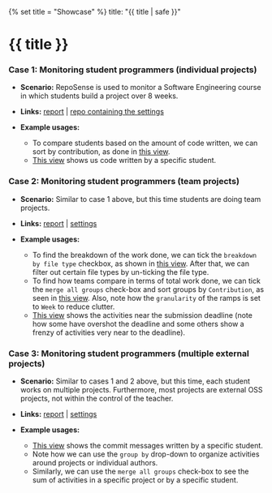 {% set title = "Showcase" %}
<frontmatter>
  title: "{{ title | safe }}"
</frontmatter>

<h1 class="display-3"><md>{{ title }}</md></h1>


### Case 1: Monitoring student programmers (**individual** projects)

* **Scenario:** RepoSense is used to monitor a Software Engineering course in which students build a project over 8 weeks.

* **Links:** [report](https://nus-cs2103-ay2021s1.github.io/ip-dashboard/?search=&sort=groupTitle&sortWithin=title&since=2020-08-14&until=2020-09-27&timeframe=commit&mergegroup=&groupSelect=groupByRepos&breakdown=false) | [repo containing the settings](https://github.com/nus-cs2103-AY2021S1/ip-dashboard)

* **Example usages:**
  * To compare students based on the amount of code written, we can sort by contribution, as done in [this view](https://nus-cs2103-ay2021s1.github.io/ip-dashboard/?search=&sort=totalCommits%20dsc&sortWithin=title&since=2020-08-14&until=2020-09-27&timeframe=commit&mergegroup=&groupSelect=groupByRepos&breakdown=false).
  * [This view](https://nus-cs2103-ay2021s1.github.io/ip-dashboard/?search=keanecjy&sort=totalCommits%20dsc&sortWithin=title&since=2020-08-14&until=2020-09-27&timeframe=commit&mergegroup=&groupSelect=groupByRepos&breakdown=false&tabOpen=true&tabType=authorship&tabAuthor=keanecjy&tabRepo=keanecjy%2Fip%5Bmaster%5D&authorshipIsMergeGroup=false&authorshipFileTypes=java~md~fxml~bat~gradle~txt) shows us code written by a specific student.

<!-- ------------------------------------------------------------------------------------------------------ -->

### Case 2: Monitoring student programmers (**team** projects)

* **Scenario:** Similar to case 1 above, but this time students are doing team projects.

* **Links:** [report](https://nus-cs2103-ay2122s1.github.io/tp-dashboard/?search=&sort=groupTitle&sortWithin=title&timeframe=commit&mergegroup=&groupSelect=groupByRepos&breakdown=false&since=2021-09-17&until=2021-11-19) | [settings](https://github.com/nus-cs2103-AY2122S1/tp-dashboard)

* **Example usages:**
  * To find the breakdown of the work done, we can tick the `breakdown by file type` checkbox, as shown in [this view](https://nus-cs2103-ay2122s1.github.io/tp-dashboard/?search=&sort=groupTitle&sortWithin=title&timeframe=commit&mergegroup=&groupSelect=groupByRepos&breakdown=true&checkedFileTypes=docs~functional-code~test-code~other&since=2021-09-17&until=2021-11-19). After that, we can filter out certain file types by un-ticking the file type.
  * To find how teams compare in terms of total work done, we can tick the `merge all groups` check-box and sort groups by `Contribution`, as seen in [this view](https://nus-cs2103-ay2122s1.github.io/tp-dashboard/?search=&sort=totalCommits%20dsc&sortWithin=title&timeframe=week&mergegroup=AY2122S1-CS2103-F09-1%2Ftp%5Bmaster%5D~AY2122S1-CS2103-F09-2%2Ftp%5Bmaster%5D~AY2122S1-CS2103-F09-3%2Ftp%5Bmaster%5D~AY2122S1-CS2103-F09-4%2Ftp%5Bmaster%5D~AY2122S1-CS2103-F10-1%2Ftp%5Bmaster%5D~AY2122S1-CS2103-F10-2%2Ftp%5Bmaster%5D~AY2122S1-CS2103-F10-3%2Ftp%5Bmaster%5D~AY2122S1-CS2103-F10-4%2Ftp%5Bmaster%5D~AY2122S1-CS2103-T14-1%2Ftp%5Bmaster%5D~AY2122S1-CS2103-T14-2%2Ftp%5Bmaster%5D~AY2122S1-CS2103-T14-3%2Ftp%5Bmaster%5D~AY2122S1-CS2103-T14-4%2Ftp%5Bmaster%5D~AY2122S1-CS2103-T16-1%2Ftp%5Bmaster%5D~AY2122S1-CS2103-T16-2%2Ftp%5Bmaster%5D~AY2122S1-CS2103-T16-3%2Ftp%5Bmaster%5D~AY2122S1-CS2103-T16-4%2Ftp%5Bmaster%5D~AY2122S1-CS2103-W14-1%2Ftp%5Bmaster%5D~AY2122S1-CS2103-W14-2%2Ftp%5Bmaster%5D~AY2122S1-CS2103-W14-3%2Ftp%5Bmaster%5D~AY2122S1-CS2103-W14-4%2Ftp%5Bmaster%5D~AY2122S1-CS2103T-F11-1%2Ftp%5Bmaster%5D~AY2122S1-CS2103T-F11-2%2Ftp%5Bmaster%5D~AY2122S1-CS2103T-F11-3%2Ftp%5Bmaster%5D~AY2122S1-CS2103T-F11-4%2Ftp%5Bmaster%5D~AY2122S1-CS2103T-F12-1%2Ftp%5Bmaster%5D~AY2122S1-CS2103T-F12-2%2Ftp%5Bmaster%5D~AY2122S1-CS2103T-F12-3%2Ftp%5Bmaster%5D~AY2122S1-CS2103T-F12-4%2Ftp%5Bmaster%5D~AY2122S1-CS2103T-F13-1%2Ftp%5Bmaster%5D~AY2122S1-CS2103T-F13-2%2Ftp%5Bmaster%5D~AY2122S1-CS2103T-F13-3%2Ftp%5Bmaster%5D~AY2122S1-CS2103T-F13-4%2Ftp%5Bmaster%5D~AY2122S1-CS2103T-T09-1%2Ftp%5Bmaster%5D~AY2122S1-CS2103T-T09-2%2Ftp%5Bmaster%5D~AY2122S1-CS2103T-T09-3%2Ftp%5Bmaster%5D~AY2122S1-CS2103T-T09-4%2Ftp%5Bmaster%5D~AY2122S1-CS2103T-T10-1%2Ftp%5Bmaster%5D~AY2122S1-CS2103T-T10-2%2Ftp%5Bmaster%5D~AY2122S1-CS2103T-T10-3%2Ftp%5Bmaster%5D~AY2122S1-CS2103T-T10-4%2Ftp%5Bmaster%5D~AY2122S1-CS2103T-T11-1%2Ftp%5Bmaster%5D~AY2122S1-CS2103T-T11-2%2Ftp%5Bmaster%5D~AY2122S1-CS2103T-T11-3%2Ftp%5Bmaster%5D~AY2122S1-CS2103T-T11-4%2Ftp%5Bmaster%5D~AY2122S1-CS2103T-T12-1%2Ftp%5Bmaster%5D~AY2122S1-CS2103T-T12-2%2Ftp%5Bmaster%5D~AY2122S1-CS2103T-T12-3%2Ftp%5Bmaster%5D~AY2122S1-CS2103T-T12-4%2Ftp%5Bmaster%5D~AY2122S1-CS2103T-T13-1%2Ftp%5Bmaster%5D~AY2122S1-CS2103T-T13-2%2Ftp%5Bmaster%5D~AY2122S1-CS2103T-T13-3%2Ftp%5Bmaster%5D~AY2122S1-CS2103T-T13-4%2Ftp%5Bmaster%5D~AY2122S1-CS2103T-T15-1%2Ftp%5Bmaster%5D~AY2122S1-CS2103T-T15-2%2Ftp%5Bmaster%5D~AY2122S1-CS2103T-T15-3%2Ftp%5Bmaster%5D~AY2122S1-CS2103T-T15-4%2Ftp%5Bmaster%5D~AY2122S1-CS2103T-T17-1%2Ftp%5Bmaster%5D~AY2122S1-CS2103T-T17-2%2Ftp%5Bmaster%5D~AY2122S1-CS2103T-T17-3%2Ftp%5Bmaster%5D~AY2122S1-CS2103T-T17-4%2Ftp%5Bmaster%5D~AY2122S1-CS2103T-W08-1%2Ftp%5Bmaster%5D~AY2122S1-CS2103T-W08-2%2Ftp%5Bmaster%5D~AY2122S1-CS2103T-W08-3%2Ftp%5Bmaster%5D~AY2122S1-CS2103T-W08-4%2Ftp%5Bmaster%5D~AY2122S1-CS2103T-W10-1%2Ftp%5Bmaster%5D~AY2122S1-CS2103T-W10-2%2Ftp%5Bmaster%5D~AY2122S1-CS2103T-W10-3%2Ftp%5Bmaster%5D~AY2122S1-CS2103T-W10-4%2Ftp%5Bmaster%5D~AY2122S1-CS2103T-W11-1%2Ftp%5Bmaster%5D~AY2122S1-CS2103T-W11-2%2Ftp%5Bmaster%5D~AY2122S1-CS2103T-W11-3%2Ftp%5Bmaster%5D~AY2122S1-CS2103T-W11-4%2Ftp%5Bmaster%5D~AY2122S1-CS2103T-W12-1%2Ftp%5Bmaster%5D~AY2122S1-CS2103T-W12-2%2Ftp%5Bmaster%5D~AY2122S1-CS2103T-W12-3%2Ftp%5Bmaster%5D~AY2122S1-CS2103T-W12-4%2Ftp%5Bmaster%5D~AY2122S1-CS2103T-W13-1%2Ftp%5Bmaster%5D~AY2122S1-CS2103T-W13-2%2Ftp%5Bmaster%5D~AY2122S1-CS2103T-W13-3%2Ftp%5Bmaster%5D~AY2122S1-CS2103T-W13-4%2Ftp%5Bmaster%5D~AY2122S1-CS2103T-W15-1%2Ftp%5Bmaster%5D~AY2122S1-CS2103T-W15-2%2Ftp%5Bmaster%5D~AY2122S1-CS2103T-W15-3%2Ftp%5Bmaster%5D~AY2122S1-CS2103T-W15-4%2Ftp%5Bmaster%5D~AY2122S1-CS2103T-W16-1%2Ftp%5Bmaster%5D~AY2122S1-CS2103T-W16-2%2Ftp%5Bmaster%5D~AY2122S1-CS2103T-W16-3%2Ftp%5Bmaster%5D~AY2122S1-CS2103T-W16-4%2Ftp%5Bmaster%5D~AY2122S1-CS2103T-W17-1%2Ftp%5Bmaster%5D~AY2122S1-CS2103T-W17-2%2Ftp%5Bmaster%5D~AY2122S1-CS2103T-W17-3%2Ftp%5Bmaster%5D~AY2122S1-CS2103T-W17-4%2Ftp%5Bmaster%5D&groupSelect=groupByRepos&breakdown=true&since=2021-09-17&until=2021-11-19&checkedFileTypes=docs~functional-code~test-code~other). Also, note how <tooltip content="i.e., each ramp represents the work done by the entire team in the whole week">the `granularity` of the ramps is set to `Week`</tooltip> to reduce clutter.
  * [This view](https://nus-cs2103-ay2122s1.github.io/tp-dashboard/?search=&sort=groupTitle&sortWithin=title&timeframe=commit&mergegroup=&groupSelect=groupByRepos&breakdown=true&checkedFileTypes=docs~functional-code~test-code~other&since=2021-10-29&until=2021-11-11) shows the activities near the submission deadline (note how some have overshot the deadline and some others show a frenzy of activities very near to the deadline).


<!-- ------------------------------------------------------------------------------------------------------ -->

### Case 3: Monitoring student programmers (**multiple** external projects)

* **Scenario:** Similar to cases 1 and 2 above, but this time, each student works on multiple projects. Furthermore, most projects are external OSS projects, not within the control of the teacher.

* **Links:** [report](https://nus-cs3281.github.io/2020-dashboard/?search=&sort=groupTitle&sortWithin=title&since=2019-12-01&timeframe=commit&mergegroup=&groupSelect=groupByRepos&breakdown=false) | [settings](https://github.com/nus-cs3281/2020-dashboard)

* **Example usages:**
  * [This view](https://nus-cs3281.github.io/2020-dashboard/?search=&sort=groupTitle&sortWithin=title&since=2019-12-01&timeframe=commit&mergegroup=&groupSelect=groupByRepos&breakdown=false&tabOpen=true&tabType=zoom&zA=anubh-v&zR=CATcher-org%2FCATcher%5Bmaster%5D&zACS=153.40466101694915&zS=2019-12-01&zFS=&zU=2021-06-15&zMG=false&zFTF=commit&zFGS=groupByRepos&zFR=false) shows the commit messages written by a specific student.
  * Note how we can use the `group by` drop-down to organize activities around projects or individual authors.
  * Similarly, we can use the `merge all groups` check-box to see the sum of activities in a specific project or by a specific student.
